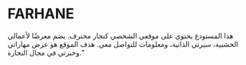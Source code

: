 # FARHANE
هذا المستودع يحتوي على موقعي الشخصي كنجار محترف. يضم معرضًا لأعمالي الخشبية، سيرتي الذاتية، ومعلومات للتواصل معي. هدف الموقع هو عرض مهاراتي وخبرتي في مجال النجارة."
